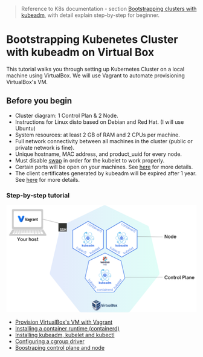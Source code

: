 > Reference to K8s documentation - section [Bootstrapping clusters with kubeadm](https://kubernetes.io/docs/setup/production-environment/tools/kubeadm/), with detail explain step-by-step for beginner.

# Bootstrapping Kubenetes Cluster with kubeadm on Virtual Box
This tutorial walks you through setting up Kubernetes Cluster on a local machine using VirtualBox.
We will use Vagrant to automate provisioning VirtualBox's VM.

## Before you begin
* Cluster diagram: 1 Control Plan & 2 Node.
* Instructions for Linux disto based on Debian and Red Hat. (I will use Ubuntu)
* System resources: at least 2 GB of RAM and 2 CPUs per machine.
* Full network connectivity between all machines in the cluster (public or private network is fine).
* Unique hostname, MAC address, and product_uuid for every node.
* Must disable [swap]() in order for the kubelet to work properly.
* Certain ports will be open on your machines. See [here](https://kubernetes.io/docs/reference/networking/ports-and-protocols/) for more details.
* The client certificates generated by kubeadm will be expired after 1 year. See [here](https://kubernetes.io/docs/tasks/administer-cluster/kubeadm/kubeadm-certs/) for more details.

### Step-by-step tutorial

![Cluster diagram](docs/images/cluster-k8s.png)

* [Provision VirtualBox's VM with Vagrant](docs/Provision-VirtualBoxVM-with-Vagrant.md)
* [Installing a container runtime (containerd)](docs/Installing-a-container-runtime.md)
* [Installing kubeadm, kubelet and kubectl](docs/Installing-kubeadm-kubelet-kubectl.md)
* [Configuring a cgroup driver](docs/Configuring-a-cgroup-driver.md)
* [Boostraping control plane and node](docs/Configuring-a-cgroup-driver.md)
